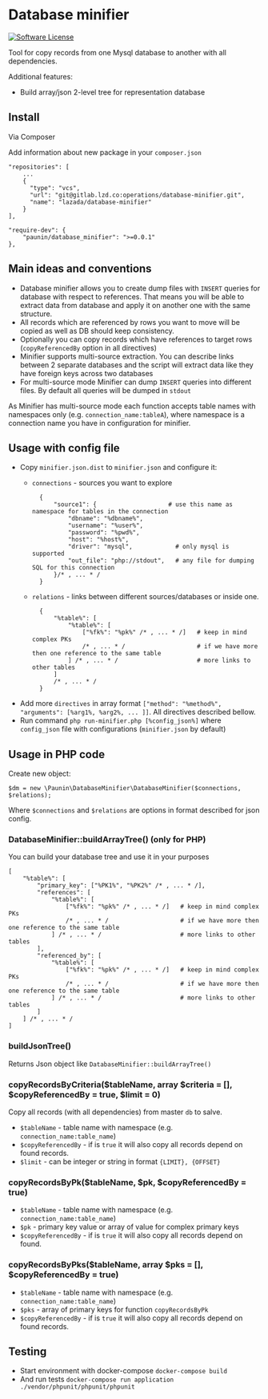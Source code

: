 # Database minifier

[![Software License](https://img.shields.io/badge/license-MIT-brightgreen.svg?style=flat-square)](LICENSE.md)

Tool for copy records from one Mysql database to another with all dependencies.

Additional features:

* Build array/json 2-level tree for representation database

## Install

Via Composer

Add information about new package in your `composer.json`

    "repositories": [
        ...
        {
          "type": "vcs",
          "url": "git@gitlab.lzd.co:operations/database-minifier.git",
          "name": "lazada/database-minifier"
        }
    ],
    
    "require-dev": {
        "paunin/database_minifier": ">=0.0.1"
    },

## Main ideas and conventions

* Database minifier allows you to create dump files with `INSERT` queries for database with respect to references. That means you will be able to extract data from database and apply it on another one with the same structure.
* All records which are referenced by rows you want to move will be copied as well as DB should keep consistency.
* Optionally you can copy records which have references to target rows (`copyReferencedBy` option in all directives)
* Minifier supports multi-source extraction. You can describe links between 2 separate databases and the script will extract data like they have foreign keys across two databases
* For multi-source mode Minifier can dump `INSERT` queries into different files. By default all queries will be dumped in `stdout`

As Minifier has multi-source mode each function accepts table names with namespaces only (e.g. `connection_name:tableA`), where namespace is a connection name you have in configuration for minifier.

## Usage with config file

* Copy `minifier.json.dist` to `minifier.json` and configure it:
    * `connections` - sources you want to explore

            {
                "source1": {                    # use this name as namespace for tables in the connection
                    "dbname": "%dbname%",
                    "username": "%user%",
                    "password": "%pwd%",
                    "host": "%host%",
                    "driver": "mysql",            # only mysql is supported
                    "out_file": "php://stdout",   # any file for dumping SQL for this connection
                }/* , ... * /
            }

    * `relations` - links between different sources/databases or inside one.

            {
                "%table%": [
                    "%table%": [
                        ["%fk%": "%pk%" /* , ... * /]   # keep in mind complex PKs
                        /* , ... * /                    # if we have more then one reference to the same table
                    ] /* , ... * /                      # more links to other tables
                ]
                /* , ... * /
            }
* Add more `directives` in array format `["method": "%method%", "arguments": [%arg1%, %arg2%, ... ]]`. All directives described bellow.
* Run command `php run-minifier.php [%config_json%]` where `config_json` file with configurations (`minifier.json` by default)


## Usage in PHP code

Create new object:

    $dm = new \Paunin\DatabaseMinifier\DatabaseMinifier($connections, $relations);
    
Where `$connections` and `$relations` are options in format described for json config.

### DatabaseMinifier::buildArrayTree() (only for PHP)

You can build your database tree and use it in your purposes

    [
        "%table%": [
            "primary_key": ["%PK1%", "%PK2%" /* , ... * /],
            "references": [
                "%table%": [
                    ["%fk%": "%pk%" /* , ... * /]   # keep in mind complex PKs
                    /* , ... * /                    # if we have more then one reference to the same table
                ] /* , ... * /                      # more links to other tables
            ],
            "referenced_by": [
                "%table%": [
                    ["%fk%": "%pk%" /* , ... * /]   # keep in mind complex PKs
                    /* , ... * /                    # if we have more then one reference to the same table
                ] /* , ... * /                      # more links to other tables
            ]
        ] /* , ... * /
    ]

### buildJsonTree()

Returns Json object like `DatabaseMinifier::buildArrayTree()`

### copyRecordsByCriteria($tableName, array $criteria = [], $copyReferencedBy = true, $limit = 0)

Copy all records (with all dependencies) from master `db` to salve.

* `$tableName` - table name with namespace (e.g. `connection_name:table_name`)
* `$copyReferencedBy` - if is `true` it will also copy all records depend on found records.
* `$limit` - can be integer or string in format `{LIMIT}, {OFFSET}`

### copyRecordsByPk($tableName, $pk, $copyReferencedBy = true)

* `$tableName` - table name with namespace (e.g. `connection_name:table_name`)
* `$pk` - primary key value or array of value for complex primary keys
* `$copyReferencedBy` - if is `true` it will also copy all records depend on found.

### copyRecordsByPks($tableName, array $pks = [], $copyReferencedBy = true)

* `$tableName` - table name with namespace (e.g. `connection_name:table_name`)
* `$pks` - array of primary keys for function `copyRecordsByPk`
* `$copyReferencedBy` - if is `true` it will also copy all records depend on found records.

## Testing

* Start environment with docker-compose `docker-compose build`
* And run tests `docker-compose run application ./vendor/phpunit/phpunit/phpunit`
